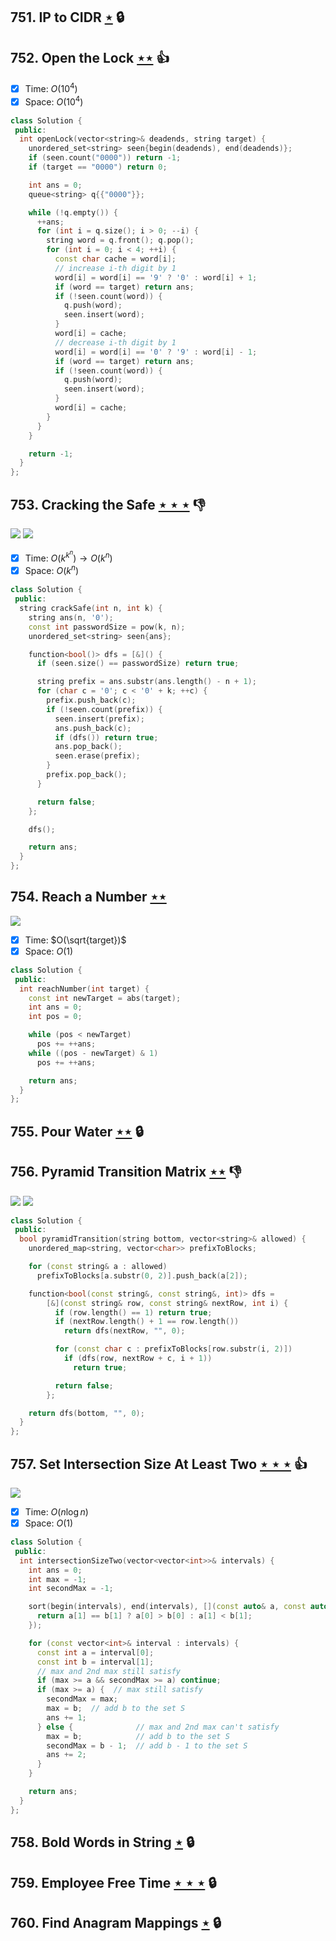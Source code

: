 ## 751. IP to CIDR [$\star$](https://leetcode.com/problems/ip-to-cidr) 🔒

## 752. Open the Lock [$\star\star$](https://leetcode.com/problems/open-the-lock) :thumbsup:

- [x] Time: $O(10^4)$
- [x] Space: $O(10^4)$

```cpp
class Solution {
 public:
  int openLock(vector<string>& deadends, string target) {
    unordered_set<string> seen{begin(deadends), end(deadends)};
    if (seen.count("0000")) return -1;
    if (target == "0000") return 0;

    int ans = 0;
    queue<string> q{{"0000"}};

    while (!q.empty()) {
      ++ans;
      for (int i = q.size(); i > 0; --i) {
        string word = q.front(); q.pop();
        for (int i = 0; i < 4; ++i) {
          const char cache = word[i];
          // increase i-th digit by 1
          word[i] = word[i] == '9' ? '0' : word[i] + 1;
          if (word == target) return ans;
          if (!seen.count(word)) {
            q.push(word);
            seen.insert(word);
          }
          word[i] = cache;
          // decrease i-th digit by 1
          word[i] = word[i] == '0' ? '9' : word[i] - 1;
          if (word == target) return ans;
          if (!seen.count(word)) {
            q.push(word);
            seen.insert(word);
          }
          word[i] = cache;
        }
      }
    }

    return -1;
  }
};
```

## 753. Cracking the Safe [$\star\star\star$](https://leetcode.com/problems/cracking-the-safe) :thumbsdown:

![](https://img.shields.io/badge/-Depth%20First%20Search-86C166.svg?style=flat-square) ![](https://img.shields.io/badge/-Math-434343.svg?style=flat-square)

- [x] Time: $O(k^{k^n}) \to O(k^n)$
- [x] Space: $O(k^n)$

```cpp
class Solution {
 public:
  string crackSafe(int n, int k) {
    string ans(n, '0');
    const int passwordSize = pow(k, n);
    unordered_set<string> seen{ans};

    function<bool()> dfs = [&]() {
      if (seen.size() == passwordSize) return true;

      string prefix = ans.substr(ans.length() - n + 1);
      for (char c = '0'; c < '0' + k; ++c) {
        prefix.push_back(c);
        if (!seen.count(prefix)) {
          seen.insert(prefix);
          ans.push_back(c);
          if (dfs()) return true;
          ans.pop_back();
          seen.erase(prefix);
        }
        prefix.pop_back();
      }

      return false;
    };

    dfs();

    return ans;
  }
};

```

## 754. Reach a Number [$\star\star$](https://leetcode.com/problems/reach-a-number)

![](https://img.shields.io/badge/-Math-434343.svg?style=flat-square)

- [x] Time: $O(\sqrt{target})$
- [x] Space: $O(1)$

```cpp
class Solution {
 public:
  int reachNumber(int target) {
    const int newTarget = abs(target);
    int ans = 0;
    int pos = 0;

    while (pos < newTarget)
      pos += ++ans;
    while ((pos - newTarget) & 1)
      pos += ++ans;

    return ans;
  }
};
```

## 755. Pour Water [$\star\star$](https://leetcode.com/problems/pour-water) 🔒

## 756. Pyramid Transition Matrix [$\star\star$](https://leetcode.com/problems/pyramid-transition-matrix) :thumbsdown:

![](https://img.shields.io/badge/-Bit%20Manipulation-A36336.svg?style=flat-square) ![](https://img.shields.io/badge/-Depth%20First%20Search-86C166.svg?style=flat-square)

```cpp
class Solution {
 public:
  bool pyramidTransition(string bottom, vector<string>& allowed) {
    unordered_map<string, vector<char>> prefixToBlocks;

    for (const string& a : allowed)
      prefixToBlocks[a.substr(0, 2)].push_back(a[2]);

    function<bool(const string&, const string&, int)> dfs =
        [&](const string& row, const string& nextRow, int i) {
          if (row.length() == 1) return true;
          if (nextRow.length() + 1 == row.length())
            return dfs(nextRow, "", 0);

          for (const char c : prefixToBlocks[row.substr(i, 2)])
            if (dfs(row, nextRow + c, i + 1))
              return true;

          return false;
        };

    return dfs(bottom, "", 0);
  }
};
```

## 757. Set Intersection Size At Least Two [$\star\star\star$](https://leetcode.com/problems/set-intersection-size-at-least-two) :thumbsup:

![](https://img.shields.io/badge/-Greedy-0B346E.svg?style=flat-square)

- [x] Time: $O(n\log n)$
- [x] Space: $O(1)$

```cpp
class Solution {
 public:
  int intersectionSizeTwo(vector<vector<int>>& intervals) {
    int ans = 0;
    int max = -1;
    int secondMax = -1;

    sort(begin(intervals), end(intervals), [](const auto& a, const auto& b) {
      return a[1] == b[1] ? a[0] > b[0] : a[1] < b[1];
    });

    for (const vector<int>& interval : intervals) {
      const int a = interval[0];
      const int b = interval[1];
      // max and 2nd max still satisfy
      if (max >= a && secondMax >= a) continue;
      if (max >= a) {  // max still satisfy
        secondMax = max;
        max = b;  // add b to the set S
        ans += 1;
      } else {              // max and 2nd max can't satisfy
        max = b;            // add b to the set S
        secondMax = b - 1;  // add b - 1 to the set S
        ans += 2;
      }
    }

    return ans;
  }
};
```

## 758. Bold Words in String [$\star$](https://leetcode.com/problems/bold-words-in-string) 🔒

## 759. Employee Free Time [$\star\star\star$](https://leetcode.com/problems/employee-free-time) 🔒

## 760. Find Anagram Mappings [$\star$](https://leetcode.com/problems/find-anagram-mappings) 🔒
